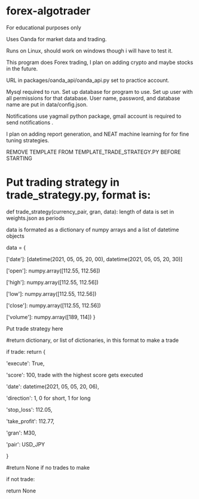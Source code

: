 # forex-algotrader
For educational purposes only

Uses Oanda for market data and trading.

Runs on Linux, should work on windows though i will have to test it.

This program does Forex trading, I plan on adding crypto and maybe stocks in the future.

URL in packages/oanda_api/oanda_api.py set to practice account.

Mysql required to run. Set up database for program to use. Set up user with all permissions for that database. User name, password, and database name are put in data/config.json.

Notifications use yagmail python package, gmail account is required to send notifications .

I plan on adding report generation, and NEAT machine learning for for fine tuning strategies.

REMOVE TEMPLATE FROM TEMPLATE_TRADE_STRATEGY.PY BEFORE STARTING

# Put trading strategy in trade_strategy.py, format is:

def trade_strategy(currency_pair, gran, data):
length of data is set in weights.json as periods

data is formated as a dictionary of numpy arrays and a list of datetime objects

data = {

['date']: [datetime(2021, 05, 05, 20, 00), datetime(2021, 05, 05, 20, 30)]

['open']: numpy.array([112.55, 112.56])

['high']: numpy.array([112.55, 112.56])

['low']: numpy.array([112.55, 112.56])

['close']: numpy.array([112.55, 112.56])

['volume']: numpy.array([189, 114])
    }

Put trade strategy here

#return dictionary, or list of dictionaries, in this format to make a trade

if trade:
return {

'execute': True,

'score': 100, trade with the highest score gets executed

'date': datetime(2021, 05, 05, 20, 06),

'direction': 1, 0 for short, 1 for long

'stop_loss': 112.05,

'take_profit': 112.77,

'gran': M30,

'pair': USD_JPY

}
    
#return None if no trades to make

if not trade:

return None

